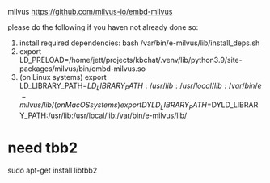 milvus
https://github.com/milvus-io/embd-milvus

please do the following if you haven not already done so:
1. install required dependencies: bash /var/bin/e-milvus/lib/install_deps.sh
2. export LD_PRELOAD=/home/jett/projects/kbchat/.venv/lib/python3.9/site-packages/milvus/bin/embd-milvus.so
3. (on Linux systems) export LD_LIBRARY_PATH=$LD_LIBRARY_PATH:/usr/lib:/usr/local/lib:/var/bin/e-milvus/lib/
   (on MacOS systems) export DYLD_LIBRARY_PATH=$DYLD_LIBRARY_PATH:/usr/lib:/usr/local/lib:/var/bin/e-milvus/lib/


# need tbb2
sudo apt-get install libtbb2